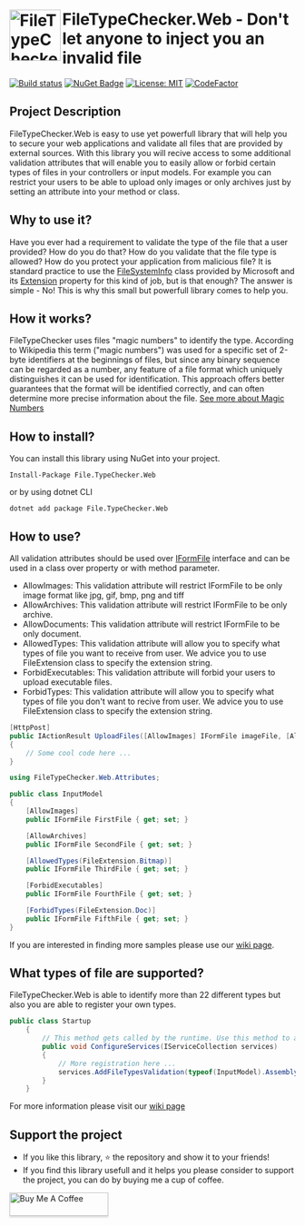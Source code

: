 <h1><img src="https://raw.githubusercontent.com/AJMitev/FileTypeChecker.Web/master/tools/FileTypeCheckerLogo-150.png" align="left" alt="FileTypeChecker" width="90">FileTypeChecker.Web - Don't let anyone to inject you an invalid file</h1>

[![Build status](https://ci.appveyor.com/api/projects/status/jwd8wyyap0tijs3y?svg=true)](https://ci.appveyor.com/project/AJMitev/filetypechecker-web)  [![NuGet Badge](https://buildstats.info/nuget/File.TypeChecker.Web)](https://www.nuget.org/packages/File.TypeChecker.Web/)  [![License: MIT](https://img.shields.io/github/license/ajmitev/filetypechecker.web)](https://github.com/AJMitev/FileTypeChecker.Web/blob/master/LICENSE)  [![CodeFactor](https://www.codefactor.io/repository/github/ajmitev/filetypechecker.web/badge)](https://www.codefactor.io/repository/github/ajmitev/filetypechecker.web)


## Project Description

FileTypeChecker.Web is easy to use yet powerfull library that will help you to secure your web applications and validate all files that are provided by external sources. With this library you will recive access to some additional validation attributes that will enable you to easily allow or forbid certain types of files in your controllers or input models. For example you can restrict your users to be able to upload only images or only archives just by setting an attribute into your method or class.


## Why to use it?

Have you ever had a requirement to validate the type of the file that a user provided? How do you do that? How do you validate that the file type is allowed? How do you protect your application from malicious file? It is standard practice to use the [FileSystemInfo](https://docs.microsoft.com/en-us/dotnet/api/system.io.fileinfo?view=netcore-3.1#definition) class provided by Microsoft and its [Extension](https://docs.microsoft.com/en-us/dotnet/api/system.io.filesysteminfo.extension?view=netcore-3.1#System_IO_FileSystemInfo_Extension) property for this kind of job, but is that enough? The answer is simple - No! This is why this small but powerfull library comes to help you.

## How it works?

FileTypeChecker uses files "magic numbers" to identify the type. According to Wikipedia this term ("magic numbers") was used for a specific set of 2-byte identifiers at the beginnings of files, but since any binary sequence can be regarded as a number, any feature of a file format which uniquely distinguishes it can be used for identification. This approach offers better guarantees that the format will be identified correctly, and can often determine more precise information about the file. [See more about Magic Numbers](https://en.wikipedia.org/wiki/File_format#Magic_number)

## How to install?

You can install this library using NuGet into your project.

```nuget
Install-Package File.TypeChecker.Web
```

or by using dotnet CLI

```
dotnet add package File.TypeChecker.Web
```

## How to use?

All validation attributes should be used over [IFormFile](https://docs.microsoft.com/en-us/dotnet/api/microsoft.aspnetcore.http.iformfile?view=aspnetcore-6.0) interface and can be used in a class over property or with method parameter.

- AllowImages: This validation attribute will restrict IFormFile to be only image format like jpg, gif, bmp, png and tiff
- AllowArchives: This validation attribute will restrict IFormFile to be only archive.
- AllowDocuments: This validation attribute will restrict IFormFile to be only document.
- AllowedTypes: This validation attribute will allow you to specify what types of file you want to receive from user. We advice you to use FileExtension class to specify the extension string.
- ForbidExecutables: This validation attribute will forbid your users to upload executable files.
- ForbidTypes: This validation attribute will allow you to specify what types of file you don't want to recive from user. We advice you to use FileExtension class to specify the extension string.

```c#
[HttpPost]
public IActionResult UploadFiles([AllowImages] IFormFile imageFile, [AllowArchives] IFormFile archiveFile)
{
    // Some cool code here ...
}
```

```c#
using FileTypeChecker.Web.Attributes;

public class InputModel
{
    [AllowImages]
    public IFormFile FirstFile { get; set; }

    [AllowArchives]
    public IFormFile SecondFile { get; set; }

    [AllowedTypes(FileExtension.Bitmap)]
    public IFormFile ThirdFile { get; set; }

    [ForbidExecutables]
    public IFormFile FourthFile { get; set; }

    [ForbidTypes(FileExtension.Doc)]
    public IFormFile FifthFile { get; set; }
}
```
If you are interested in finding more samples please use our [wiki page](https://github.com/AJMitev/FileTypeChecker/wiki/How-to-use%3F).

## What types of file are supported?

FileTypeChecker.Web is able to identify more than 22 different types but also you are able to register your own types. 

```c#
public class Startup
    {
        // This method gets called by the runtime. Use this method to add services to the container.
        public void ConfigureServices(IServiceCollection services)
        {
            // More registration here ...
            services.AddFileTypesValidation(typeof(InputModel).Assembly);
        }
    }
```

For more information please visit our [wiki page](https://github.com/AJMitev/FileTypeChecker/wiki/What-types-of-file-are-supported%3F)

## Support the project

- If you like this library, ⭐️ the repository and show it to your friends!
- If you find this library usefull and it helps you please consider to support the project, you can do by buying me a cup of coffee.

<a href="https://www.buymeacoffee.com/ajmitev" target="_blank"><img src="https://www.buymeacoffee.com/assets/img/custom_images/orange_img.png" alt="Buy Me A Coffee" style="height: 41px !important;width: 174px !important;box-shadow: 0px 3px 2px 0px rgba(190, 190, 190, 0.5) !important;-webkit-box-shadow: 0px 3px 2px 0px rgba(190, 190, 190, 0.5) !important;" ></a>
